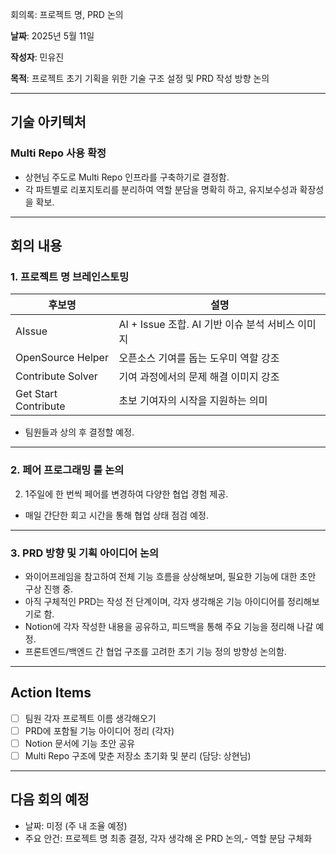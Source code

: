 회의록: 프로젝트 명, PRD 논의

**날짜**: 2025년 5월 11일  

**작성자**: 민유진  

**목적**: 프로젝트 초기 기획을 위한 기술 구조 설정 및 PRD 작성 방향 논의

---

## 기술 아키텍처

### Multi Repo 사용 확정
- 상현님 주도로 Multi Repo 인프라를 구축하기로 결정함.
- 각 파트별로 리포지토리를 분리하여 역할 분담을 명확히 하고, 유지보수성과 확장성을 확보.

---

## 회의 내용

### 1. 프로젝트 명 브레인스토밍
| 후보명 | 설명 |
|--------|------|
| AIssue | AI + Issue 조합. AI 기반 이슈 분석 서비스 이미지 |
| OpenSource Helper | 오픈소스 기여를 돕는 도우미 역할 강조 |
| Contribute Solver | 기여 과정에서의 문제 해결 이미지 강조 |
| Get Start Contribute | 초보 기여자의 시작을 지원하는 의미 |

- 팀원들과 상의 후 결정할 예정.

---

### 2. 페어 프로그래밍 룰 논의
2. 1주일에 한 번씩 페어를 변경하여 다양한 협업 경험 제공.
- 매일 간단한 회고 시간을 통해 협업 상태 점검 예정.

---

### 3. PRD 방향 및 기획 아이디어 논의
- 와이어프레임을 참고하여 전체 기능 흐름을 상상해보며, 필요한 기능에 대한 초안 구상 진행 중.
- 아직 구체적인 PRD는 작성 전 단계이며, 각자 생각해온 기능 아이디어를 정리해보기로 함.
- Notion에 각자 작성한 내용을 공유하고, 피드백을 통해 주요 기능을 정리해 나갈 예정.
- 프론트엔드/백엔드 간 협업 구조를 고려한 초기 기능 정의 방향성 논의함.

---

## Action Items

- [ ] 팀원 각자 프로젝트 이름 생각해오기
- [ ] PRD에 포함될 기능 아이디어 정리 (각자)
- [ ] Notion 문서에 기능 초안 공유
- [ ] Multi Repo 구조에 맞춘 저장소 초기화 및 분리 (담당: 상현님)

---

## 다음 회의 예정
- 날짜: 미정 (주 내 조율 예정)
- 주요 안건: 프로젝트 명 최종 결정, 각자 생각해 온 PRD 논의,- 역할 분담 구체화
